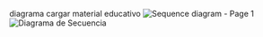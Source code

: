 diagrama cargar material educativo
![Sequence diagram - Page 1](https://github.com/user-attachments/assets/bdea182d-15d0-4e62-840a-13114ea0c70d)
![Diagrama de Secuencia](https://github.com/user-attachments/assets/11d51254-eda1-485a-a598-23b18de6673f)
